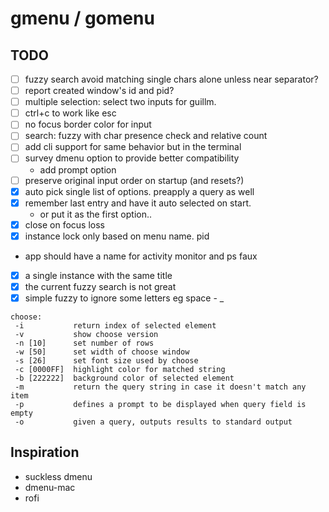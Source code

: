 # gmenu / gomenu

## TODO

- [ ] fuzzy search avoid matching single chars alone unless near separator?
- [ ] report created window's id and pid?
- [ ] multiple selection: select two inputs for guillm.
- [ ] ctrl+c to work like esc
- [ ] no focus border color for input
- [ ] search: fuzzy with char presence check and relative count
- [ ] add cli support for same behavior but in the terminal
- [ ] survey dmenu option to provide better compatibility
  - add prompt option
- [ ] preserve original input order on startup (and resets?)
- [x] auto pick single list of options. preapply a query as well
- [x] remember last entry and have it auto selected on start.
  - or put it as the first option..
- [x] close on focus loss
- [x] instance lock only based on menu name. pid
- app should have a name for activity monitor and ps faux
- [x] a single instance with the same title
- [x] the current fuzzy search is not great
- [x] simple fuzzy to ignore some letters eg space - \_

```
choose:
 -i           return index of selected element
 -v           show choose version
 -n [10]      set number of rows
 -w [50]      set width of choose window
 -s [26]      set font size used by choose
 -c [0000FF]  highlight color for matched string
 -b [222222]  background color of selected element
 -m           return the query string in case it doesn't match any item
 -p           defines a prompt to be displayed when query field is empty
 -o           given a query, outputs results to standard output
```

## Inspiration

- suckless dmenu
- dmenu-mac
- rofi
